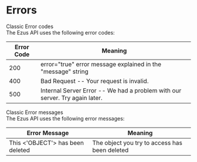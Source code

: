 # Errors

<aside class="notice">
Classic Error codes
</aside>
The Ezus API uses the following error codes:

| Error Code | Meaning                                                                     |
| ---------- | --------------------------------------------------------------------------- |
| 200        | error="true" error message explained in the "message" string                |
| 400        | Bad Request -- Your request is invalid.                                     |
| 500        | Internal Server Error -- We had a problem with our server. Try again later. |

<aside class="notice">
Classic Error messages
</aside>
The Ezus API uses the following error messages:

| Error Message                    | Meaning                                       |
| -------------------------------- | --------------------------------------------- |
| This <'OBJECT'> has been deleted | The object you try to access has been deleted |
